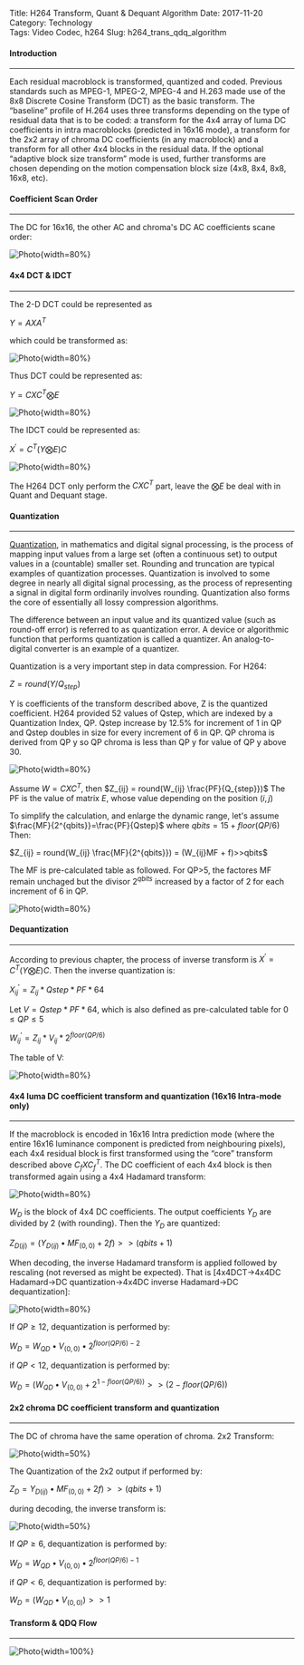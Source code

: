Title: H264 Transform, Quant & Dequant Algorithm
Date: 2017-11-20
Category: Technology  
Tags: Video Codec, h264 
Slug: h264_trans_qdq_algorithm

#### __Introduction__
***

Each residual macroblock is transformed, quantized and coded. Previous standards such as MPEG-1, MPEG-2, MPEG-4 and H.263 made use of the 8x8 Discrete Cosine Transform (DCT) as the basic transform. The “baseline” profile of H.264 uses three transforms depending on the type of residual data that is to be coded: a transform for the 4x4 array of luma DC coefficients in intra macroblocks (predicted in 16x16 mode), a transform for the 2x2 array of chroma DC coefficients (in any macroblock) and a transform for all other 4x4 blocks in the residual data. If the optional “adaptive block size transform” mode is used, further transforms are chosen depending on the motion compensation block size (4x8, 8x4, 8x8, 16x8, etc).

#### __Coefficient Scan Order__
***

The DC for 16x16, the other AC and chroma's DC AC coefficients scane order:

![Photo]({attach}/blogs/blog_11_21_2017_h264_algorithm/h264_qdq_Scanning_order.png){width=80%}


#### __4x4 DCT & IDCT__
***

The 2-D DCT could be represented as 

$Y=AXA^T$

which could be transformed as:

![Photo]({attach}/blogs/blog_11_21_2017_h264_algorithm/h264_qdq_trasform_0.png){width=80%}

Thus DCT could be represented as:

$Y=CXC^T \bigotimes E$

![Photo]({attach}/blogs/blog_11_21_2017_h264_algorithm/h264_qdq_DCT.png){width=80%}

The IDCT could be represented as:

$X^{\prime}=C^T(Y \bigotimes E)C$

![Photo]({attach}/blogs/blog_11_21_2017_h264_algorithm/h264_qdq_IDCT.png){width=80%}

The H264 DCT only perform the $CXC^T$ part, leave the $\bigotimes E$ be deal with in Quant and Dequant stage.

#### __Quantization__
***

[Quantization](https://en.wikipedia.org/wiki/Quantization_(signal_processing)), in mathematics and digital signal processing, is the process of mapping input values from a large set (often a continuous set) to output values in a (countable) smaller set. Rounding and truncation are typical examples of quantization processes. Quantization is involved to some degree in nearly all digital signal processing, as the process of representing a signal in digital form ordinarily involves rounding. Quantization also forms the core of essentially all lossy compression algorithms.

The difference between an input value and its quantized value (such as round-off error) is referred to as quantization error. A device or algorithmic function that performs quantization is called a quantizer. An analog-to-digital converter is an example of a quantizer. 

Quantization is a very important step in data compression. For H264:

$Z = round(Y/Q_{step})$

Y is coefficients of the transform described above, Z is the quantized coefficient. H264 provided 52 values of Qstep, which are indexed by a Quantization Index, QP. Qstep increase by 12.5% for increment of 1 in QP and Qstep doubles in size for every increment of 6 in QP. QP chroma is derived from QP y so QP chroma is less than QP y for value of QP y above 30.

![Photo]({attach}/blogs/blog_11_21_2017_h264_algorithm/h264_qdq_Qstep_and_QP.png){width=80%}

Assume $W=CXC^T$, then $Z_{ij} = round(W_{ij} \frac{PF}{Q_{step}})$ The PF is the value of matrix $E$, whose value depending on the position $(i,j)$

To simplify the calculation, and enlarge the dynamic range, let's assume $\frac{MF}{2^{qbits}}=\frac{PF}{Qstep}$ where $qbits=15+floor(QP/6)$ Then:

$Z_{ij} = round(W_{ij} \frac{MF}{2^{qbits}}) = (W_{ij}MF + f)>>qbits$ 

The MF is pre-calculated table as followed. For QP>5, the factores MF remain unchaged but the divisor $2^{qbits}$ increased by a factor of 2 for each increment of 6 in QP.

![Photo]({attach}/blogs/blog_11_21_2017_h264_algorithm/h264_qdq_MF.png){width=80%}

#### __Dequantization__
***

According to previous chapter, the process of inverse transform is $X^{\prime}=C^T(Y \bigotimes E)C$. Then the inverse quantization is:

$X^{\prime}_{ij}=Z_{ij}*Qstep*PF*64$

Let $V=Qstep * PF *64$, which is also defined as pre-calculated table for $0 \leq QP \leq 5$

$W^{\prime}_{ij} = Z_{ij}*V_{ij}*2^{floor(QP/6)}$

The table of V:

![Photo]({attach}/blogs/blog_11_21_2017_h264_algorithm/h264_qdq_dqV.png){width=80%}

#### __4x4 luma DC coefficient transform and quantization (16x16 Intra-mode only)__
***
If the macroblock is encoded in 16x16 Intra prediction mode (where the entire 16x16 luminance component is predicted from neighbouring pixels), each 4x4 residual block is first transformed using the “core” transform described above $C_{f}XC^{T}_{f}$. The DC coefficient of each 4x4 block is then transformed again using a 4x4 Hadamard transform:

![Photo]({attach}/blogs/blog_11_21_2017_h264_algorithm/h264_qdq_4x4hadamard.png){width=80%}

$W_D$ is the block of 4x4 DC coefficients. The output coefficients $Y_{D}$ are divided by 2 (with rounding). Then the $Y_D$ are quantized:

$Z_{D(ij)}=(Y_{D(ij)} \bullet MF_{(0,0)} + 2f) >> (qbits+1)$

When decoding, the inverse Hadamard transform is applied followed by rescaling (not reversed as might be expected). That is [4x4DCT->4x4DC Hadamard->DC quantization->4x4DC inverse Hadamard->DC dequantization]:

![Photo]({attach}/blogs/blog_11_21_2017_h264_algorithm/h264_qdq_4x4_inversehadamard.png){width=80%}

If $QP \geq 12$, dequantization is performed by:

$W_D = W_{QD} \bullet V_{(0,0)} \bullet 2^{floor(QP/6)-2}$

if $QP < 12$, dequantization is performed by:

$W_D = (W_{QD} \bullet V_{(0,0)}+2^{1-floor(QP/6))}>>(2-floor(QP/6))$

#### __2x2 chroma DC coefficient transform and quantization__
***
The DC of chroma have the same operation of chroma. 2x2 Transform:

![Photo]({attach}/blogs/blog_11_21_2017_h264_algorithm/h264_qdq_2x2hadamard.png){width=50%}

The Quantization of the 2x2 output if performed by:

$Z_{D} = Y_{D(ij)} \bullet MF_{(0,0)}+2f)>>(qbits+1)$

during decoding, the inverse transform is:

![Photo]({attach}/blogs/blog_11_21_2017_h264_algorithm/h264_qdq_2x2_inversehadamard.png){width=50%}

If $QP \geq 6$, dequantization is performed by:

$W_D = W_{QD} \bullet V_{(0,0)} \bullet 2^{floor(QP/6)-1}$

if $QP < 6$, dequantization is performed by:

$W_D = (W_{QD} \bullet V_{(0,0)})>>1$

#### __Transform & QDQ Flow__
***

![Photo]({attach}/blogs/blog_11_21_2017_h264_algorithm/h264_qdq_flowchart.png){width=100%}










